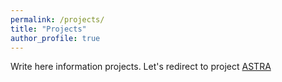 ```yaml
---
permalink: /projects/
title: "Projects"
author_profile: true
---
```


Write here information projects. Let's redirect to project [ASTRA](/projects/ASTRA)